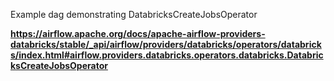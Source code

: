 Example dag demonstrating DatabricksCreateJobsOperator

**https://airflow.apache.org/docs/apache-airflow-providers-databricks/stable/_api/airflow/providers/databricks/operators/databricks/index.html#airflow.providers.databricks.operators.databricks.DatabricksCreateJobsOperator**

